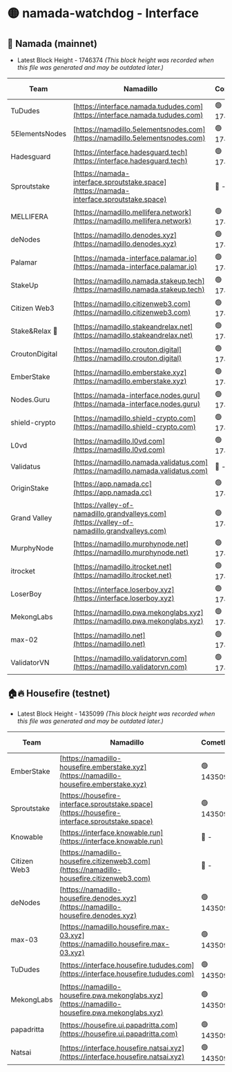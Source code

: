 # 🟡 namada-watchdog - Interface

## 🚀 Namada (mainnet)
- Latest Block Height - 1746374 *(This block height was recorded when this file was generated and may be outdated later.)*

| Team | Namadillo | CometBFT | Indexer | MASP Indexer |
|-|-|-|-|-|
| TuDudes | [https://interface.namada.tududes.com](https://interface.namada.tududes.com) | 🟢 1746351 | 🟢 1746351 | 🟢 1746351 |
| 5ElementsNodes | [https://namadillo.5elementsnodes.com](https://namadillo.5elementsnodes.com) | 🟢 1746351 | 🔴 1705092 | 🟢 1746351 |
| Hadesguard | [https://interface.hadesguard.tech](https://interface.hadesguard.tech) | 🟢 1746352 | 🟢 1746352 | 🟢 1746351 |
| Sproutstake | [https://namada-interface.sproutstake.space](https://namada-interface.sproutstake.space) | 🔴 - | 🔴 - | 🔴 - |
| MELLIFERA | [https://namadillo.mellifera.network](https://namadillo.mellifera.network) | 🟢 1746357 | 🟢 1746357 | 🟢 1746358 |
| deNodes | [https://namadillo.denodes.xyz](https://namadillo.denodes.xyz) | 🟢 1746358 | 🟢 1746358 | 🔴 1543565 |
| Palamar | [https://namada-interface.palamar.io](https://namada-interface.palamar.io) | 🟢 1746359 | 🟢 1746359 | 🔴 378509 |
| StakeUp | [https://namadillo.namada.stakeup.tech](https://namadillo.namada.stakeup.tech) | 🟢 1746359 | 🟢 1746359 | 🟢 1746359 |
| Citizen Web3 | [https://namadillo.citizenweb3.com](https://namadillo.citizenweb3.com) | 🟢 1746360 | 🟢 1746360 | 🟢 1746360 |
| Stake&Relax 🦥 | [https://namadillo.stakeandrelax.net](https://namadillo.stakeandrelax.net) | 🟢 1746360 | 🟢 1746360 | 🟢 1746360 |
| CroutonDigital | [https://namadillo.crouton.digital](https://namadillo.crouton.digital) | 🟢 1746361 | 🔴 1338918 | 🟢 1746361 |
| EmberStake | [https://namadillo.emberstake.xyz](https://namadillo.emberstake.xyz) | 🟢 1746361 | 🟢 1746361 | 🟢 1746361 |
| Nodes.Guru | [https://namada-interface.nodes.guru](https://namada-interface.nodes.guru) | 🟢 1746362 | 🟢 1746362 | 🟢 1746362 |
| shield-crypto | [https://namadillo.shield-crypto.com](https://namadillo.shield-crypto.com) | 🟢 1746362 | 🟢 1746362 | 🟢 1746362 |
| L0vd | [https://namadillo.l0vd.com](https://namadillo.l0vd.com) | 🟢 1746363 | 🟢 1746363 | 🔴 232905 |
| Validatus | [https://namadillo.namada.validatus.com](https://namadillo.namada.validatus.com) | 🔴 - | 🔴 - | 🔴 - |
| OriginStake | [https://app.namada.cc](https://app.namada.cc) | 🟢 1746371 | 🟢 1746370 | 🟢 1746370 |
| Grand Valley | [https://valley-of-namadillo.grandvalleys.com](https://valley-of-namadillo.grandvalleys.com) | 🟢 1746371 | 🟢 1746371 | 🟢 1746370 |
| MurphyNode | [https://namadillo.murphynode.net](https://namadillo.murphynode.net) | 🟢 1746371 | 🟢 1746371 | 🔴 - |
| itrocket | [https://namadillo.itrocket.net](https://namadillo.itrocket.net) | 🟢 1746372 | 🟢 1746372 | 🔴 1687505 |
| LoserBoy | [https://interface.loserboy.xyz](https://interface.loserboy.xyz) | 🟢 1746372 | 🟢 1746372 | 🔴 - |
| MekongLabs | [https://namadillo.pwa.mekonglabs.xyz](https://namadillo.pwa.mekonglabs.xyz) | 🟢 1746373 | 🟢 1746373 | 🟢 1746373 |
| max-02 | [https://namadillo.net](https://namadillo.net) | 🟢 1746373 | 🟢 1746373 | 🟢 1746373 |
| ValidatorVN | [https://namadillo.validatorvn.com](https://namadillo.validatorvn.com) | 🟢 1746374 | 🟢 1746374 | 🟢 1746374 |

## 🏠🔥 Housefire (testnet)
- Latest Block Height - 1435099 *(This block height was recorded when this file was generated and may be outdated later.)*

| Team | Namadillo | CometBFT | Indexer | MASP Indexer |
|-|-|-|-|-|
| EmberStake | [https://namadillo-housefire.emberstake.xyz](https://namadillo-housefire.emberstake.xyz) | 🟢 1435090 | 🟢 1435090 | 🔴 - |
| Sproutstake | [https://housefire-interface.sproutstake.space](https://housefire-interface.sproutstake.space) | 🟢 1435092 | 🟢 1435092 | 🟢 1435092 |
| Knowable | [https://interface.knowable.run](https://interface.knowable.run) | 🔴 - | 🔴 - | 🔴 - |
| Citizen Web3 | [https://namadillo-housefire.citizenweb3.com](https://namadillo-housefire.citizenweb3.com) | 🔴 - | 🔴 - | 🔴 - |
| deNodes | [https://namadillo-housefire.denodes.xyz](https://namadillo-housefire.denodes.xyz) | 🟢 1435095 | 🟢 1435095 | 🟢 1435095 |
| max-03 | [https://namadillo.housefire.max-03.xyz](https://namadillo.housefire.max-03.xyz) | 🟢 1435096 | 🟢 1435096 | 🟢 1435096 |
| TuDudes | [https://interface.housefire.tududes.com](https://interface.housefire.tududes.com) | 🟢 1435097 | 🟢 1435097 | 🟢 1435097 |
| MekongLabs | [https://namadillo-housefire.pwa.mekonglabs.xyz](https://namadillo-housefire.pwa.mekonglabs.xyz) | 🟢 1435097 | 🟢 1435097 | 🔴 - |
| papadritta | [https://housefire.ui.papadritta.com](https://housefire.ui.papadritta.com) | 🟢 1435099 | 🟢 1435099 | 🟢 1435099 |
| Natsai | [https://interface.housefire.natsai.xyz](https://interface.housefire.natsai.xyz) | 🟢 1435099 | 🟢 1435099 | 🟢 1435100 |

